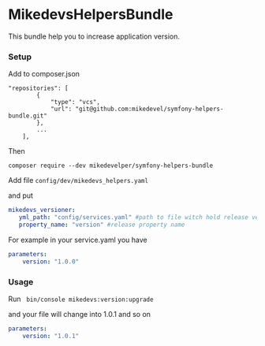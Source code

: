 MikedevsHelpersBundle
================

This bundle help you to increase application version.

### Setup
Add to composer.json

```
"repositories": [
        {
            "type": "vcs",
            "url": "git@github.com:mikedevel/symfony-helpers-bundle.git"
        },
        ...
    ],
```
Then

```composer require --dev mikedevelper/symfony-helpers-bundle```

Add file ```config/dev/mikedevs_helpers.yaml```

and put 

```yaml
mikedevs_versioner:
   yml_path: "config/services.yaml" #path to file witch hold release version
   property_name: "version" #release property name
```

For example in your service.yaml you have

```yaml
parameters:
    version: "1.0.0"
```

### Usage
Run 
``` bin/console mikedevs:version:upgrade```

and your file will change into 1.0.1 and so on

```yaml
parameters:
    version: "1.0.1"
```
